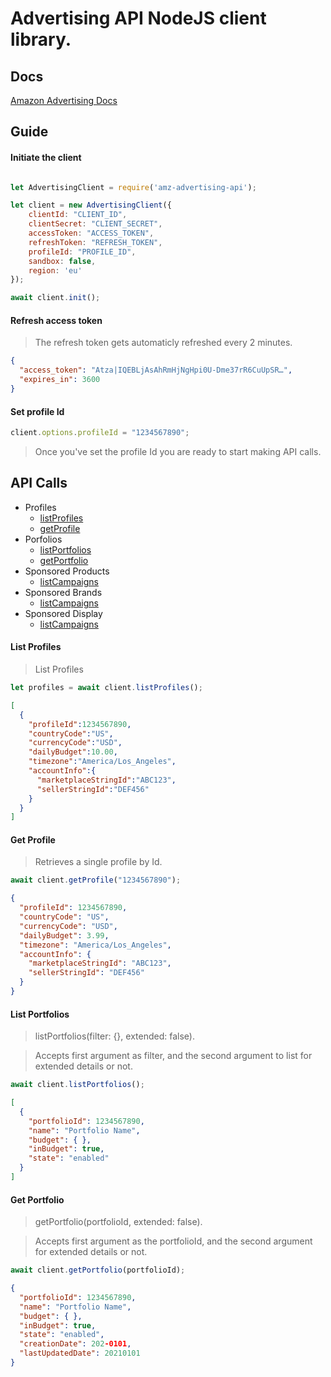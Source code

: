 
# Advertising API NodeJS client library.

## Docs

[Amazon Advertising Docs](https://advertising.amazon.com/API/docs)

## Guide
#### Initiate the client
```Javascript

let AdvertisingClient = require('amz-advertising-api');

let client = new AdvertisingClient({
    clientId: "CLIENT_ID",
    clientSecret: "CLIENT_SECRET",
    accessToken: "ACCESS_TOKEN",
    refreshToken: "REFRESH_TOKEN",
    profileId: "PROFILE_ID",
    sandbox: false,
    region: 'eu'
});

await client.init();
```
#### Refresh access token
> The refresh token gets automaticly refreshed every 2 minutes.

>
```JSON
{
  "access_token": "Atza|IQEBLjAsAhRmHjNgHpi0U-Dme37rR6CuUpSR…",
  "expires_in": 3600
}
```

#### Set profile Id
```Javascript
client.options.profileId = "1234567890";
```

> Once you've set the profile Id you are ready to start making API calls.

## API Calls

* Profiles
    * [listProfiles](#list-profiles)
    * [getProfile](#get-profile)
* Porfolios
    * [listPortfolios](#list-Portfolios)
    * [getPortfolio](#get-Portfolio)
* Sponsored Products
    * [listCampaigns](docs/sponsoredProducts/campaigns.md) 
* Sponsored Brands
    * [listCampaigns](docs/sponsoredBrands/campaigns.md) 
* Sponsored Display
    * [listCampaigns](docs/sponsoredDisplay/campaigns.md) 


#### List Profiles
> List Profiles
```Javascript
let profiles = await client.listProfiles();
```
>
```JSON
[
  {
    "profileId":1234567890,
    "countryCode":"US",
    "currencyCode":"USD",
    "dailyBudget":10.00,
    "timezone":"America/Los_Angeles",
    "accountInfo":{
      "marketplaceStringId":"ABC123",
      "sellerStringId":"DEF456"
    }
  }
]
```

#### Get Profile
> Retrieves a single profile by Id.

```Javascript
await client.getProfile("1234567890");
```
>
```JSON
{
  "profileId": 1234567890,
  "countryCode": "US",
  "currencyCode": "USD",
  "dailyBudget": 3.99,
  "timezone": "America/Los_Angeles",
  "accountInfo": {
    "marketplaceStringId": "ABC123",
    "sellerStringId": "DEF456"
  }
}
```

#### List Portfolios
> listPortfolios(filter: {}, extended: false). 

> Accepts first argument as filter, and the second argument to list for extended details or not.

```Javascript
await client.listPortfolios();
```
>
```JSON
[
  {
    "portfolioId": 1234567890,
    "name": "Portfolio Name",
    "budget": { },
    "inBudget": true,
    "state": "enabled"
  }
]
```

#### Get Portfolio
> getPortfolio(portfolioId, extended: false). 

> Accepts first argument as the portfolioId, and the second argument for extended details or not.

```Javascript
await client.getPortfolio(portfolioId);
```
>
```JSON
{
  "portfolioId": 1234567890,
  "name": "Portfolio Name",
  "budget": { },
  "inBudget": true,
  "state": "enabled",
  "creationDate": 202-0101,
  "lastUpdatedDate": 20210101
}
```